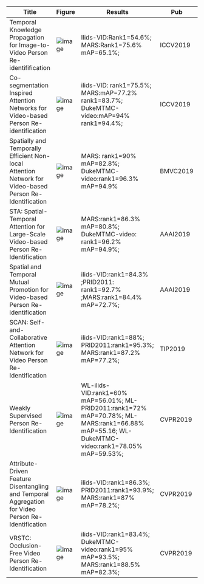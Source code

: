 
Title|Figure| Results| Pub | Links
 --- |  --- |  ---   |---  |---  
Temporal Knowledge Propagation for Image-to-Video Person Re-identifification | ![image](https://github.com/ccq195/video-based-person-re-identification/blob/master/2019/figure/1.png)|Ilids-VID:Rank1=54.6%; MARS:Rank1=75.6% mAP=65.1%;|ICCV2019|[Paper](https://arxiv.org/pdf/1908.03885.pdf) [Code](https://github.com/guxinqian/TKP)
Co-segmentation Inspired Attention Networks for Video-based Person Re-identification | ![image](https://github.com/ccq195/video-based-person-re-identification/blob/master/2019/figure/co-segementation.png) | ilids-VID: rank1=75.5%; MARS:mAP=77.2% rank1=83.7%;   DukeMTMC-video:mAP=94% rank1=94.4%; |ICCV2019| [Paper](http://openaccess.thecvf.com/content_ICCV_2019/papers/Subramaniam_Co-Segmentation_Inspired_Attention_Networks_for_Video-Based_Person_Re-Identification_ICCV_2019_paper.pdf) [Code](https://github.com/InnovArul/vidreid_cosegmentation)
Spatially and Temporally Efficient Non-local Attention Network for Video-based Person Re-Identification | ![image](https://github.com/ccq195/video-based-person-re-identification/blob/master/2019/figure/non-local.png) |MARS:  rank1=90% mAP=82.8%; DukeMTMC-video:rank1=96.3% mAP=94.9% | BMVC2019 | [Paper](http://media.ee.ntu.edu.tw/research/STE_NVAN/BMVC19_STE_NVAN_cam.pdf) [Code](https://github.com/jackie840129/STE-NVAN)
STA: Spatial-Temporal Attention for Large-Scale Video-based Person Re-Identification | ![image](https://github.com/ccq195/video-based-person-re-identification/blob/master/2019/figure/sta.png) | MARS:rank1=86.3% mAP=80.8%;  DukeMTMC-video: rank1=96.2% mAP=94.9%;|AAAI2019|[paper](https://arxiv.org/abs/1811.04129) 
Spatial and Temporal Mutual Promotion for Video-based Person Re-identification| ![image](https://github.com/ccq195/video-based-person-re-identification/blob/master/2019/figure/RRU_STIM.png) |ilids-VID:rank1=84.3% ;PRID2011: rank1=92.7% ;MARS:rank1=84.4% mAP=72.7%;|AAAI2019| [Paper](https://arxiv.org/abs/1812.10305v1) [Code](https://github.com/yolomax/rru-reid)
SCAN: Self-and-Collaborative Attention Network for Video Person Re-Identification | ![image](https://github.com/ccq195/video-based-person-re-identification/blob/master/2019/figure/SCAN.png) | ilids-VID:rank1=88%; PRID2011:rank1=95.3%; MARS:rank1=87.2% mAP=77.2%; | TIP2019 | [Paper](https://ieeexplore.ieee.org/document/8703416) [Code](https://github.com/ruixuejianfei/SCAN)
Weakly Supervised Person Re-Identification | ![image](https://github.com/ccq195/video-based-person-re-identification/blob/master/2019/figure/weakly.png) |WL-ilids-VID:rank1=60% mAP=56.01%; ML-PRID2011:rank1=72% mAP=70.78%; ML-MARS:rank1=66.88% mAP=55.16; WL-DukeMTMC-video:rank1=78.05% mAP=59.53%;|CVPR2019|[Paper](https://arxiv.org/abs/1904.03832v1)
Attribute-Driven Feature Disentangling and Temporal Aggregation for Video Person Re-Identification | ![image](https://github.com/ccq195/video-based-person-re-identification/blob/master/2019/figure/attribute.png)|ilids-VID:rank1=86.3%; PRID2011:rank1=93.9%; MARS:rank1=87% mAP=78.2%; | CVPR2019| [Paper](http://openaccess.thecvf.com/content_CVPR_2019/papers/Zhao_Attribute-Driven_Feature_Disentangling_and_Temporal_Aggregation_for_Video_Person_Re-Identification_CVPR_2019_paper.pdf)
VRSTC: Occlusion-Free Video Person Re-Identification | ![image](https://github.com/ccq195/video-based-person-re-identification/blob/master/2019/figure/VRSTC.png) | ilids-VID:rank1=83.4%; DukeMTMC-video:rank1=95% mAP=93.5%; MARS:rank1=88.5% mAP=82.3%; |CVPR2019 | [Paper](http://openaccess.thecvf.com/content_CVPR_2019/papers/Hou_VRSTC_Occlusion-Free_Video_Person_Re-Identification_CVPR_2019_paper.pdf)